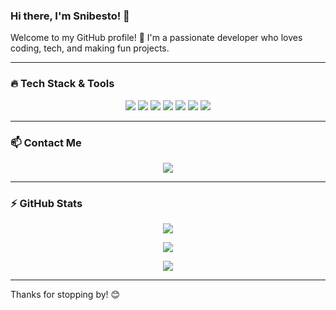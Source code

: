 ### Hi there, I'm Snibesto! 👋

Welcome to my GitHub profile! 🚀 I'm a passionate developer who loves coding, tech, and making fun projects. 

---

### 🔥 Tech Stack & Tools

<p align="center">
<img src="https://img.shields.io/badge/HTML5-E34F26?style=for-the-badge&logo=html5&logoColor=white" />
  <img src="https://img.shields.io/badge/CSS3-1572B6?style=for-the-badge&logo=css3&logoColor=white" />
  <img src="https://img.shields.io/badge/JavaScript-F7DF1E?style=for-the-badge&logo=javascript&logoColor=black" />
  <img src="https://img.shields.io/badge/Tailwind_CSS-38B2AC?style=for-the-badge&logo=tailwind-css&logoColor=white" />
  <img src="https://img.shields.io/badge/Node.js-339933?style=for-the-badge&logo=node.js&logoColor=white" />
  <img src="https://img.shields.io/badge/Raspberry_Pi-A22846?style=for-the-badge&logo=raspberry-pi&logoColor=white" />
  <img src="https://img.shields.io/badge/Git-F05032?style=for-the-badge&logo=git&logoColor=white" />
</p>

---

### 📫 Contact Me

<p align="center">
  <a href="https://discord.com/users/snibesto"><img src="https://img.shields.io/badge/Discord-Snibesto-5865F2?style=for-the-badge&logo=discord&logoColor=white&border-radius=8" /></a>
</p>

---

### ⚡ GitHub Stats

<p align="center">
  <img src="https://github-readme-stats.vercel.app/api?username=snibesto&show_icons=true&theme=radical&border_radius=8" />
</p>

<p align="center">
  <img src="https://github-readme-streak-stats.herokuapp.com/?user=snibesto&theme=radical&border_radius=8" />
</p>

<p align="center">
  <img src="https://github-readme-stats.vercel.app/api/top-langs/?username=snibesto&layout=compact&theme=radical&border_radius=8" />
</p>

---

Thanks for stopping by! 😊
